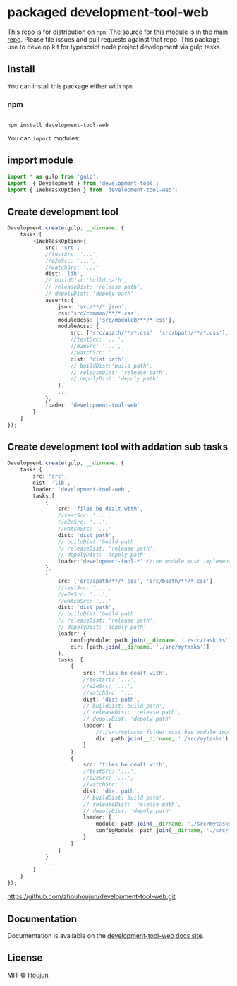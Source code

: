 # packaged development-tool-web

This repo is for distribution on `npm`. The source for this module is in the
[main repo](https://github.com/zhouhoujun/development-tool-web/src/mastert).
Please file issues and pull requests against that repo.
This package use to develop kit for typescript node project development via gulp tasks.

## Install

You can install this package either with `npm`.

### npm

```shell

npm install development-tool-web

```

You can `import` modules:

## import module

```ts
import * as gulp from 'gulp';
import  { Development } from 'development-tool';
import { IWebTaskOption } from 'development-tool-web';

```

## Create development tool

```ts
Development.create(gulp, __dirname, {
    tasks:[
        <IWebTaskOption>{
            src: 'src',
            //testSrc: '...',
            //e2eSrc: '...',
            //watchSrc: '...'
            dist: 'lib',
            // buildDist:'build path',
            // releaseDist: 'release path',
            // depolyDist: 'depoly path'
            asserts:{
                json: 'src/**/*.json',
                css:'src/common/**/*.css',
                moduleBcss: ['src/moduleB/**/*.css'],
                moduleAcss: {
                    src: ['src/apath/**/*.css', 'src/bpath/**/*.css'],
                    //testSrc: '...',
                    //e2eSrc: '...',
                    //watchSrc: '...'
                    dist: 'dist path',
                    // buildDist:'build path',
                    // releaseDist: 'release path',
                    // depolyDist: 'depoly path'
                },
                ...
            },
            loader: 'development-tool-web'
        }
    ]
});
```

## Create development tool with addation sub tasks

```ts
Development.create(gulp, __dirname, {
    tasks:{
        src: 'src',
        dist: 'lib',
        loader: 'development-tool-web',
        tasks:[
            {
                src: 'files be dealt with',
                //testSrc: '...',
                //e2eSrc: '...',
                //watchSrc: '...'
                dist: 'dist path',
                // buildDist:'build path',
                // releaseDist: 'release path',
                // depolyDist: 'depoly path'
                loader:'development-tool-*' //the module must implement ITaskDefine.
            },
            {
                src: ['src/apath/**/*.css', 'src/bpath/**/*.css'],
                //testSrc: '...',
                //e2eSrc: '...',
                //watchSrc: '...'
                dist: 'dist path',
                // buildDist:'build path',
                // releaseDist: 'release path',
                // depolyDist: 'depoly path'
                loader: {
                    configModule: path.join(__dirname, './src/task.ts'), //the module must implement ITaskDefine.
                    dir: [path.join(__dirname, './src/mytasks')]
                },
                tasks: [
                    {
                        src: 'files be dealt with',
                        //testSrc: '...',
                        //e2eSrc: '...',
                        //watchSrc: '...'
                        dist: 'dist path',
                        // buildDist:'build path',
                        // releaseDist: 'release path',
                        // depolyDist: 'depoly path'
                        loader: {
                            //./src/mytasks folder must has module implement ITaskDefine.
                            dir: path.join(__dirname, './src/mytasks')
                        }
                    },
                    {
                        src: 'files be dealt with',
                        //testSrc: '...',
                        //e2eSrc: '...',
                        //watchSrc: '...'
                        dist: 'dist path',
                        // buildDist:'build path',
                        // releaseDist: 'release path',
                        // depolyDist: 'depoly path'
                        loader: {
                            module: path.join(__dirname, './src/mytasks/dosomething'),
                            configModule: path.join(__dirname, './src/mytasks/config') //the module must implement ITaskDefine.
                        }
                    }
                ]
            }
            ...
        ]
    }
});
```

https://github.com/zhouhoujun/development-tool-web.git

## Documentation

Documentation is available on the
[development-tool-web docs site](https://github.com/zhouhoujun/development-tool-web).

## License

MIT © [Houjun](https://github.com/zhouhoujun/)